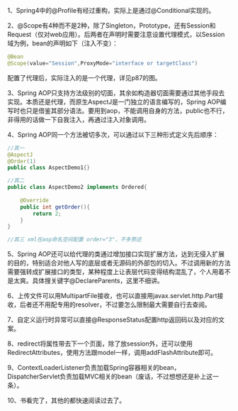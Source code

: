 1、Spring4中的@Profile有经过重构，实际上是通过@Conditional实现的。



2、@Scope有4种而不是2种，除了Singleton，Prototype，还有Session和Request（仅对web应用）。后两者在声明时需要注意设置代理模式，以Session域为例，bean的声明如下（注入不变）：

```java
@Bean
@Scope(value="Session",ProxyMode="interface or targetClass")

```

配置了代理后，实际注入的是一个代理，详见p87的图。



3、Spring AOP只支持方法级别的切面，其余如构造器切面需要通过其他手段去实现。本质还是代理，而原生AspectJ是一门独立的语言编写的，Spring AOP编写时也只是借鉴其部分语法。要用到aop，不能调用自身的方法，public也不行，非得用的话做一下自我注入，再通过注入对象调用。



4、Spring AOP同一个方法被切多次，可以通过以下三种形式定义先后顺序：

```java
//其一
@AspectJ
@Order(1)
public class AspectDemo1{}

//其二
public class AspectDemo2 implements Ordered{
    
    @Override
    public int getOrder(){
        return 2;
    }
}

//其三 xml在aop命名空间配置 order="3"，不多赘述

```



5、Spring AOP还可以给代理的类通过增加接口实现扩展方法，达到无侵入扩展的目的，特别适合对他人写的底层或者无源码的外部包的切入。不过调用新的方法需要强转成扩展接口的类型，某种程度上让表层代码变得结构混乱了，个人用着不是太爽。具体搜关键字@DeclareParents，这里不细讲。



6、上传文件可以用MultipartFile接收，也可以直接用javax.servlet.http.Part接收，后者还不用配专用的resolver，不过要怎么限制最大需要自行去查阅。



7、自定义运行时异常可以直接@ResponseStatus配置http返回码以及对应的文案。



8、redirect将属性带去下一个页面，除了放session外，还可以使用RedirectAttributes，使用方法跟model一样，调用addFlashAttribute即可。



9、ContextLoaderListener负责加载Spring容器相关的bean，DispatcherServlet负责加载MVC相关的bean（废话，不过想想还是补上这一条）。



10、书看完了，其他的都快速阅读过去了。